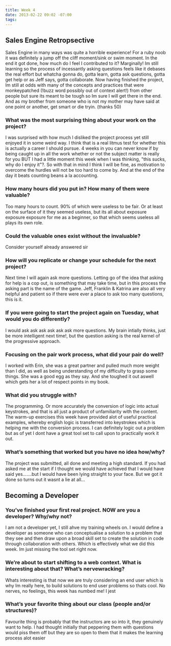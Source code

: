 ```yaml
---
title: Week 4
date: 2013-02-22 09:02 -07:00
tags:
---
```


## Sales Engine Retropsective

Sales Engine in many ways was quite a horrible experience! For a ruby noob it was definitely a jump off the cliff moment/sink or swim moment. In the end it got done, how much do I feel I contributed to it? Marginally! Im still learning so the process of incessantly asking questions feels like it debases the real effort but whatcha gonna do, gotta learn, gotta ask questions, gotta get help or as Jeff says, gotta collaborate. Now having finished the project, Im still at odds with many of the concepts and practices that were monkeypatched (!buzz word possibly out of context alert!) from other people but sure its meant to be tough so Im sure I will get there in the end. And as my brother from someone who is not my mother may have said at one point or another, get smart or die tryin. (thanks 50)

### What was the most surprising thing about your work on the project?

I was surprised with how much I disliked the project process yet still enjoyed it in some weird way. I think that is a real litmus test for whether this is actually a career I should pursue. 4 weeks in you can never know if by being caught up in all the work whether or not the subject matter is really for you BUT I had a little moment this week when I was thinking, "this sucks, why do I enjoy it"?. So with that in mind I think I will be fine, as motivation to overcome the hurdles will not be too hard to come by. And at the end of the day it beats counting beans a la accounting.

### How many hours did you put in? How many of them were valuable?

Too many hours to count. 90% of which were useless to be fair. Or at least on the surface of it they seemed useless, but its all about exposure exposure exposure for me as a beginner, so that which seems useless all plays its own role.

### Could the valuable ones exist without the invaluable?

Consider yourself already answered sir

### How will you replicate or change your schedule for the next project?

Next time I will again ask more questions. Letting go of the idea that asking for help is a cop out, is something that may take time, but in this process the asking part is the name of the game. Jeff, Franklin & Katrina are also all very helpful and patient so if there were ever a place to ask too many questions, this is it.

### If you were going to start the project again on Tuesday, what would you do differently?

I would ask ask ask ask ask ask more questions. My brain intially thinks, just be more intelligent next time!, but the question asking is the real kernel of the progressive approach.

### Focusing on the pair work process, what did your pair do well?

I worked with Erin, she was a great partner and pulled much more weight than I did, as well as being understanding of my difficulty to grasp some things. She was a good egg as they say. And she toughed it out aswell which gets her a lot of respect points in my book.

### What did you struggle with?

The programming. Or more accurately the conversion of logic into actual keystrokes, and that is all just a product of unfamiliarity with the content. The warm-up exercises this week have provided alot of useful practical examples, whereby english logic is transferred into keystrokes which is helping me with the conversion process. I can definitely logic out a problem but as of yet I dont have a great tool set to call upon to practically work it out.

### What’s something that worked but you have no idea how/why?

The project was submitted, all done and meeting a high standard. If you had asked me at the start if I thought we would have achieved that I would have said yes.......but I would have been lying straight to your face. But we got it done so turns out it wasnt a lie at all...

## Becoming a Developer

### You’ve finished your first real project. NOW are you a developer? Why/why not?

I am not a developer yet, I still ahve my training wheels on. I would define a developer as someone who can conceptualise a solution to a problem that they see and then draw upon a broad skill set to create the solution in code through collaboration with others. Which is effectively what we did this week. Im just missing the tool set right now.

### We’re about to start shifting to a web context. What is interesting about that? What’s nervewracking?

Whats interesting is that now we are truly considering an end user which is why Im really here, to build solutions to end user problems so thats cool. No nerves, no feelings, this week has numbed me! I jest

### What’s your favorite thing about our class (people and/or structures)?

Favourite thing is probably that the instructors are so into it, they genuinely want to help. I had thought initially that peppering them with questions would piss them off but they are so open to them that it makes the learning process alot easier

